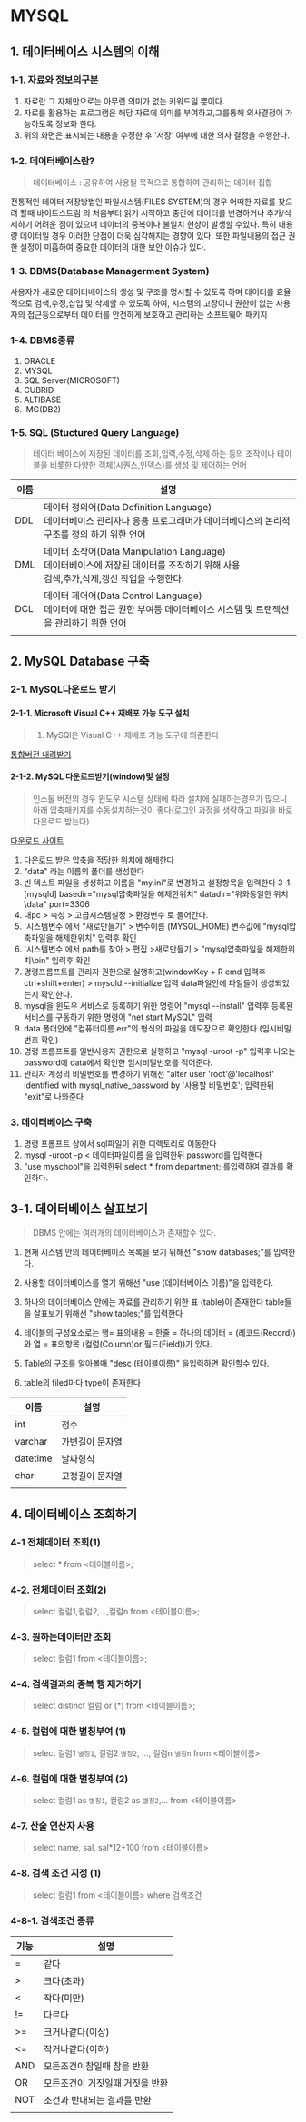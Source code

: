 # MYSQL

## 1. 데이터베이스 시스템의 이해

### 1-1. 자료와 정보의구분

1. 자료란 그 자체만으로는 아무런 의미가 없는 키워드일 뿐이다.
2. 자료를 활용하는 프로그램은 해당 자료에 의미를 부여하고,그를통해 의사결정이 가능하도록 정보화 한다.
3. 위의 화면은 표시되는 내용을 수정한 후 '저장' 여부에 대한 의사 결정을 수행한다.

### 1-2. 데이터베이스란?

> 데이터베이스 : 공유하여 사용될 목적으로 통합하여 관리하는 데이터 집합

전통적인 데이터 저장방법인 파일시스템(FILES SYSTEM)의 경우
어떠한 자료를 찾으려 할때 바이트스트림 의 처음부터 읽기 시작하고
중간에 데이터를 변경하거나 추가/삭제하기 어려운 점이 있으며 데이터의 중복이나 불일치 현상이 발생할 수있다.
특히 대용량 데이터일 경우 이러한 단점이 더욱 심각해지는 경향이 있다.
또한 파일내용의 접근 권한 설정이 미흡하여 중요한 데이터의 대한 보안 이슈가 있다.

### 1-3. DBMS(Database Managerment System)

사용자가 새로운 데이터베이스의 생성 및 구조를 명시할 수 있도록 하며
데이터를 효율적으로 검색,수정,삽입 및 삭제할 수 있도록 하여,
시스템의 고장이나 권한이 없는 사용자의 접근등으로부터 데이터를 안전하게 보호하고 관리하는 소프트웨어 패키지

### 1-4. DBMS종류

1. ORACLE
2. MYSQL
3. SQL Server(MICROSOFT)
4. CUBRID
5. ALTIBASE
6. IMG(DB2)

### 1-5. SQL (Stuctured Query Language)

> 데이터 베이스에 저장된 데이터를 조회,입력,수정,삭제 하는 등의 조작이나 테이블을 비롯한 다양한 객체(시퀀스,인덱스)를 생성 및 제어하는 언어

| 이름 | 설명                                                                                                                                   |
| ---- | -------------------------------------------------------------------------------------------------------------------------------------- |
| DDL  | 데이터 정의어(Data Definition Language)<br>데이터베이스 관리자나 응용 프로그래머가 데이터베이스의 논리적 구조를 정의 하기 위한 언어    |
| DML  | 데이터 조작어(Data Manipulation Language)<br>데이터베이스에 저장된 데이터를 조작하기 위해 사용<br>검색,추가,삭제,갱신 작업을 수행한다. |
| DCL  | 데이터 제어어(Data Control Language)<br>데이터에 대한 접근 권한 부여등 데이터베이스 시스템 및 트랜젝션을 관리하기 위한 언어            |
|      |                                                                                                                                        |

## 2. MySQL Database 구축

### 2-1. MySQL다운로드 받기

#### 2-1-1. Microsoft Visual C++ 재배포 가능 도구 설치

> 1. MySQl은 Visual C++ 재배포 가능 도구에 의존한다

[통합버전 내려받기](https://docs.microsoft.com/ko-KR/cpp/windows/latest-supported-vc-redist?view=msvc-170)

#### 2-1-2. MySQL 다운로드받기(window)및 설정

> 인스톨 버전의 경우 윈도우 시스템 상태에 따라 설치에 실패하는경우가 많으니 아래 압축패키지를 수동설치하는것이 좋다(로그인 과정을 생략하고 파일을 바로 다운로드 받는다)

[다운로드 사이트](https://dev.mysql.com/downloads/mysql/)

1. 다운로드 받은 압축을 적당한 위치에 해제한다
2. "data" 라는 이름의 폴더를 생성한다
3. 빈 텍스트 파일을 생성하고 이름을 "my.ini"로 변경하고 설정항목을 입력한다
   3-1. [mysqld]
   basedir="mysql압축파일을 해제한위치"
   datadir="위와동일한 위치\data"
   port=3306
4. 내pc > 속성 > 고급시스템설정 > 환경변수 로 들어간다.
5. '시스템변수'에서 "새로만들기" > 변수이름 (MYSQL_HOME) 변수값에 "mysql압축파일을 해제한위치" 입력후 확인
6. '시스템변수'에서 path를 찾아 > 편집 >새로만들기 > "mysql압축파일을 해제한위치\bin" 입력후 확인
7. 명령프롬프트를 관리자 권한으로 실행하고(windowKey + R cmd 입력후 ctrl+shift+enter) > mysqld --initialize 입력 data파일안에 파일들이 생성되었는지 확인한다.
8. mysql을 윈도우 서비스로 등록하기 위한 명령어 "mysql --install" 입력후 등록된 서비스를 구동하기 위한 명령어 "net start MySQL" 입력
9. data 폴더안에 "컴퓨터이름.err"의 형식의 파일을 메모장으로 확인한다 (임시비밀번호 확인)
10. 명령 프롬프트를 일반사용자 권한으로 실행하고 "mysql -uroot -p" 입력후 나오는 password에 data에서 확인한 임시비밀번호를 적어준다.
11. 관리자 계정의 비밀번호를 변경하기 위해선 "alter user 'root'@'localhost' identified with mysql_native_password by '사용할 비밀번호'; 입력한뒤 "exit"로 나와준다

### 3. 데이터베이스 구축

1. 명령 프롬프트 상에서 sql파일이 위한 디렉토리로 이동한다
2. mysql -uroot -p < 데이터파일이름 을 입력한뒤 password를 입력한다
3. "use myschool"을 입력한뒤 select \* from department; 를입력하여 결과를 확인하다.

## 3-1. 데이터베이스 살표보기

> DBMS 안에는 여러개의 데이터베이스가 존재할수 있다.

1. 현재 시스템 안의 데이터베이스 목록을 보기 위해선 "show databases;"를 입력한다.

2. 사용할 데이터베이스를 열기 위해선 "use (데이터베이스 이름)"을 입력한다.

3. 하나의 데이터베이스 안에는 자료를 관리하기 위한 표 (table)이 존재한다 table들을 살표보기 위해선 "show tables;"를 입력한다

4. 테이블의 구성요소로는 행= 표의내용 = 한줄 = 하나의 데이터 = (레코드(Record)) 와 열 = 표의항목 (컬럼(Column)or 필드(Field))가 있다.

5. Table의 구조를 알아볼때 "desc (테이블이름)" 을입력하면 확인할수 있다.

6. table의 filed마다 type이 존재한다

| 이름     | 설명            |
| -------- | --------------- |
| int      | 정수            |
| varchar  | 가변길이 문자열 |
| datetime | 날짜형식        |
| char     | 고정길이 문자열 |
|          |                 |

## 4. 데이터베이스 조회하기

### 4-1 전체데이터 조회(1)

> select \* from <테이블이름>;

### 4-2. 전체데이터 조회(2)

> select 컬럼1,컬럼2,...,컬럼n from <테이블이름>;

### 4-3. 원하는데이터만 조회

> select 컬럼1 from <테이블이름>;

### 4-4. 검색결과의 중복 행 제거하기

> select distinct 컬럼 or (\*) from <테이블이름>;

### 4-5. 컬럼에 대한 별칭부여 (1)

> select 컬럼1 `별칭1`, 컬럼2 `별칭2`, ..., 컬럼n `별칭n` from <테이블이름>

### 4-6. 컬럼에 대한 별칭부여 (2)

> select 컬럼1 as `별칭1`, 컬럼2 as `별칭2`,... from <테이블이름>

### 4-7. 산술 연산자 사용

> select name, sal, sal\*12+100 from <테이블이름>

### 4-8. 검색 조건 지정 (1)

> select 컬럼1 from <테이블이름> where 검색조건

### 4-8-1. 검색조건 종류

| 기능 | 설명                            |
| ---- | ------------------------------- |
| =    | 같다                            |
| >    | 크다(초과)                      |
| <    | 작다(미만)                      |
| !=   | 다르다                          |
| >=   | 크거나같다(이상)                |
| <=   | 작거나같다(이하)                |
| AND  | 모든조건이참일때 참을 반환      |
| OR   | 모든조건이 거짓일때 거짓을 반환 |
| NOT  | 조건과 반대되는 결과를 반환     |
|      |                                 |